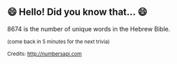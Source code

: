 ## 😄 Hello! Did you know that... 😄
8674 is the number of unique words in the Hebrew Bible.

<sup>(come back in 5 minutes for the next trivia)</sup>


<sup>Credits: http://numbersapi.com</sup>
